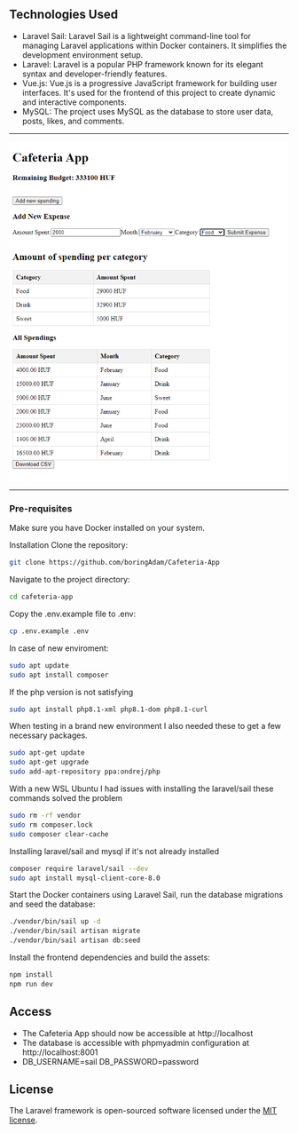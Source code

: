 
## Technologies Used
- Laravel Sail: Laravel Sail is a lightweight command-line tool for managing Laravel applications within Docker containers. It simplifies the development environment setup.
- Laravel: Laravel is a popular PHP framework known for its elegant syntax and developer-friendly features.
- Vue.js: Vue.js is a progressive JavaScript framework for building user interfaces. It's used for the frontend of this project to create dynamic and interactive components.
- MySQL: The project uses MySQL as the database to store user data, posts, likes, and comments.

<hr>
  <p align="center">
    <img src="screenshot.png" alt="img" width="600"> 
 </p>
 <hr>

### Pre-requisites
Make sure you have Docker installed on your system.

Installation
Clone the repository:

```bash
git clone https://github.com/boringAdam/Cafeteria-App
```

Navigate to the project directory:

```bash
cd cafeteria-app
```

Copy the .env.example file to .env:

```bash
cp .env.example .env
```

In case of new enviroment:

```bash
sudo apt update
sudo apt install composer
```

If the php version is not satisfying

```bash
sudo apt install php8.1-xml php8.1-dom php8.1-curl
```

When testing in a brand new environment I also needed these to get a few necessary packages.

```bash
sudo apt-get update
sudo apt-get upgrade
sudo add-apt-repository ppa:ondrej/php
```

With a new WSL Ubuntu I had issues with installing the laravel/sail these commands solved the problem

```bash
sudo rm -rf vendor
sudo rm composer.lock
sudo composer clear-cache
```

Installing laravel/sail and mysql if it's not already installed
```bash
composer require laravel/sail --dev
sudo apt install mysql-client-core-8.0
```

Start the Docker containers using Laravel Sail, run the database migrations and seed the database:

```bash
./vendor/bin/sail up -d
./vendor/bin/sail artisan migrate
./vendor/bin/sail artisan db:seed
```

Install the frontend dependencies and build the assets:

```bash
npm install
npm run dev
```

## Access
- The Cafeteria App should now be accessible at http://localhost
- The database is accessible with phpmyadmin configuration at http://localhost:8001
- DB_USERNAME=sail DB_PASSWORD=password

## License

The Laravel framework is open-sourced software licensed under the [MIT license](https://opensource.org/licenses/MIT).
